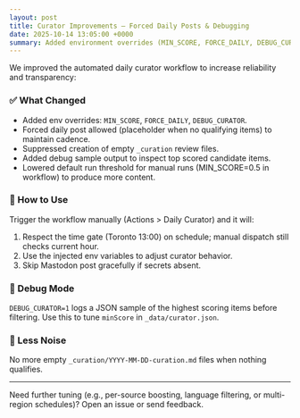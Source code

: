```yaml
---
layout: post
title: Curator Improvements – Forced Daily Posts & Debugging
date: 2025-10-14 13:05:00 +0000
summary: Added environment overrides (MIN_SCORE, FORCE_DAILY, DEBUG_CURATOR), optional forced daily post placeholder, and suppression of empty curation files.
---
```


We improved the automated daily curator workflow to increase reliability and transparency:

### ✅ What Changed
- Added env overrides: `MIN_SCORE`, `FORCE_DAILY`, `DEBUG_CURATOR`.
- Forced daily post allowed (placeholder when no qualifying items) to maintain cadence.
- Suppressed creation of empty `_curation` review files.
- Added debug sample output to inspect top scored candidate items.
- Lowered default run threshold for manual runs (MIN_SCORE=0.5 in workflow) to produce more content.

### 🔧 How to Use
Trigger the workflow manually (Actions > Daily Curator) and it will:
1. Respect the time gate (Toronto 13:00) on schedule; manual dispatch still checks current hour.
2. Use the injected env variables to adjust curator behavior.
3. Skip Mastodon post gracefully if secrets absent.

### 🧪 Debug Mode
`DEBUG_CURATOR=1` logs a JSON sample of the highest scoring items before filtering. Use this to tune `minScore` in `_data/curator.json`.

### 📂 Less Noise
No more empty `_curation/YYYY-MM-DD-curation.md` files when nothing qualifies.

---
Need further tuning (e.g., per-source boosting, language filtering, or multi-region schedules)? Open an issue or send feedback.
